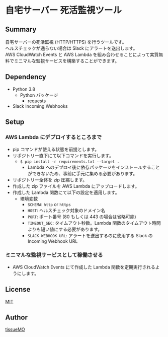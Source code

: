 自宅サーバー 死活監視ツール
====

## Summary

自宅サーバーの死活監視 (HTTP/HTTPS) を行うツールです。  
ヘルスチェックが通らない場合は Slack にアラートを送出します。  
AWS CloudWatch Events と AWS Lambda を組み合わせることによって実質無料でミニマルな監視サービスを構築することができます。  


## Dependency

- Python 3.8
  - Python パッケージ
    - requests
- Slack Incoming Webhooks


## Setup

### AWS Lambda にデプロイするところまで

- pip コマンドが使える状態を前提とします。
- リポジトリー直下にて以下コマンドを実行します。
  - `$ pip install -r requirements.txt --target .`
    - Lambda へのデプロイ後に依存パッケージをインストールすることができないため、事前に手元に集める必要があります。
- リポジトリー全体を zip 圧縮します。
- 作成した zip ファイルを AWS Lambda にアップロードします。
- 作成した Lambda 関数にて以下の設定を適用します。
  - 環境変数
    - `SCHEMA`: `http` or `https`
    - `HOST`: ヘルスチェック対象のドメイン名
    - `PORT`: ポート番号 (80 もしくは 443 の場合は省略可能)
    - `TIMEOUT_SEC`: タイムアウト秒数。Lambda 関数のタイムアウト時間よりも短い値にする必要があります。
    - `SLACK_WEBHOOK_URL`: アラートを送出するのに使用する Slack の Incoming Webhook URL


### ミニマルな監視サービスとして稼働させる

- AWS CloudWatch Events にて作成した Lambda 関数を定期実行されるようにします。


## License

[MIT](LICENSE.md)


## Author

[tissueMO](https://github.com/tissueMO)
